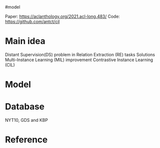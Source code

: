 #model


Paper: https://aclanthology.org/2021.acl-long.483/
Code: https://github.com/antct/cil
# Main idea

Distant Supervision(DS) problem in Relation Extraction (RE) tasks
Solutions
	Multi-Instance Learning (MIL) improvement
		Contrastive Instance Learning (CIL)

# Model

# Database

NYT10, GDS and KBP
# Reference